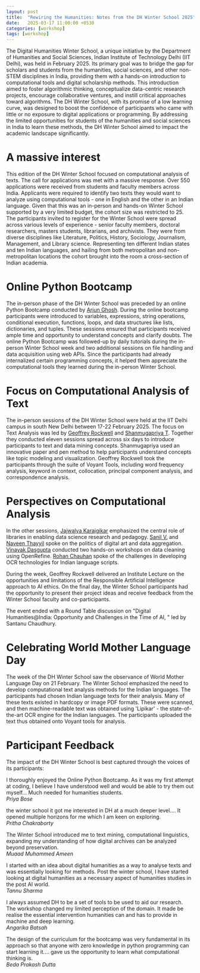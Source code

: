 ```yaml
---
layout: post
title:  "Rewiring the Humanities: Notes from the DH Winter School 2025"
date:   2025-03-17 11:00:00 +0530
categories: [workshop]
tags: [workshop]
---
```


The Digital Humanities Winter School, a unique initiative by the Department of Humanities and Social Sciences, Indian Institute of Technology Delhi (IIT Delhi), was held in February 2025. Its primary goal was to bridge the gap for scholars and students from the humanities, social sciences, and other non-STEM disciplines in India, providing them with a hands-on introduction to computational tools and digital scholarship methods. This introduction aimed to foster algorithmic thinking, conceptualize data-centric research projects, encourage collaborative ventures, and instill critical approaches toward algorithms. The DH Winter School, with its promise of a low learning curve, was designed to boost the confidence of participants who came with little or no exposure to digital applications or programming. By addressing the limited opportunities for students of the humanities and social sciences in India to learn these methods, the DH Winter School aimed to impact the academic landscape significantly.

# A massive interest
This edition of the DH Winter School focused on computational analysis of texts. The call for applications was met with a massive response. Over 550 applications were received from students and faculty members across India. Applicants were required to identify two texts they would want to analyze using computational tools - one in English and the other in an Indian language. Given that this was an in-person and hands-on Winter School supported by a very limited budget, the cohort size was restricted to 25. The participants invited to register for the Winter School were spread across various levels of experience - senior faculty members, doctoral researchers, masters students, librarians, and archivists. They were from diverse disciplines like Literature, Politics, History, Sociology, Journalism, Management, and Library science. Representing ten different Indian states and ten Indian languages, and hailing from both metropolitan and non-metropolitan locations the cohort brought into the room a cross-section of Indian academia.

# Online Python Bootcamp
The in-person phase of the DH Winter School was preceded by an online Python Bootcamp conducted by [Arjun Ghosh](https://web.iitd.ac.in/~arjunghosh/). During the online bootcamp participants were introduced to variables, expressions, string operations, conditional execution, functions, loops, and data structures like lists, dictionaries, and tuples. These sessions ensured that participants received ample time and opportunity to understand concepts and clarify doubts. The online Python Bootcamp was followed-up by daily tutorials during the in-person Winter School week and two additional sessions on file handling and data acquisition using web APIs. Since the participants had already internalized certain programming concepts, it helped them appreciate the computational tools they learned during the in-person Winter School.

# Focus on Computational Analysis of Text
The in-person sessions of the DH Winter School were held at the IIT Delhi campus in south New Delhi between 17-22 February 2025. The focus on Text Analysis was led by [Geoffrey Rockwell](https://geoffreyrockwell.com/personal.html) and [Shanmugapriya T](https://shanmugapriya.com/). Together they conducted eleven sessions spread across six days to introduce participants to text and data mining concepts. Shanmugapriya used an innovative paper and pen method to help participants understand concepts like topic modeling and visualization. Geoffrey Rockwell took the participants through the suite of Voyant Tools, including word frequency analysis, keyword in context, collocation, principal component analysis, and correspondence analysis.

# Perspectives on Computational Analysis
In the other sessions, [Jajwalya Karajgikar](https://www.library.upenn.edu/staff/jajwalya-karajgikar) emphasized the central role of libraries in enabling data science research and pedagogy. [Sanil V.](https://www.chrflagship.uwc.ac.za/fellowship-programme/fellows/sanil-v/) and [Naveen Thayyil](https://hss.iitd.ac.in/faculty/naveen-thayyil) spoke on the politics of digital art and data aggregation. [Vinayak Dasgupta](https://snu.edu.in/faculty/vinayak-das-gupta/) conducted two hands-on workshops on data cleaning using OpenRefine. [Rohan Chauhan](https://digitalorientalist.com/about-rohan-chauhan/) spoke of the challenges in developing OCR technologies for Indian language scripts.

During the week, Geoffrey Rockwell delivered an Institute Lecture on the opportunities and limitations of the Responsible Artificial Intelligence approach to AI ethics. On the final day, the Winter School participants had the opportunity to present their project ideas and receive feedback from the Winter School faculty and co-participants.

The event ended with a Round Table discussion on "Digital Humanities@India: Opportunity and Challenges in the Time of AI, " led by Santanu Chaudhury.

# Celebrating World Mother Language Day
The week of the DH Winter School saw the observance of World Mother Language Day on 21 February. The Winter School emphasized the need to develop computational text analysis methods for the Indian languages. The participants had chosen Indian language texts for their analysis. Many of these texts existed in hardcopy or image PDF formats. These were scanned, and then machine-readable text was obtained using 'Lipikar' - the state-of-the-art OCR engine for the Indian languages. The participants uploaded the text thus obtained onto Voyant tools for analysis.

# Participant Feedback
The impact of the DH Winter School is best captured through the voices of its participants:

I thoroughly enjoyed the Online Python Bootcamp. As it was my first attempt at coding, I believe I have understood well and would be able to try them out myself... Much needed for humanities students.<br> 
<em>Priya Bose</em>

the winter school it got me interested in DH at a much deeper level.... It opened multiple horizons for me which I am keen on exploring.<br>
<em>Pritha Chakraborty</em>

The Winter School introduced me to text mining, computational linguistics, expanding my understanding of how digital archives can be analyzed beyond preservation.<br>
<em>Muaad Muhammed Ameen</em>

I started with an idea about digital humanities as a way to analyse texts and was essentially looking for methods. Post the winter school, I have started looking at digital humanities as a necessary aspect of humanities studies in the post AI world.<br>
<em>Tannu Sharma</em>

I always assumed DH to be a set of tools to be used to aid our research. The workshop changed my limited perception of the domain. It made be realise the essential intervention humanities can and has to provide in machine and deep learning.<br>
<em>Angarika Batsah</em>

The design of the curriculum for the bootcamp was very fundamental in its approach so that anyone with zero knowledge in python programming can start learning it.... gave us the opportunity to learn what computational thinking is.<br>
<em>Beda Prakash Dutta</em>